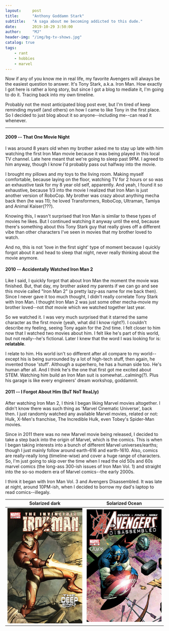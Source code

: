 ```yaml
---
layout:     post
title:      "Anthony Goddamn Stark"
subtitle:   "A saga about me becoming addicted to this dude."
date:       2019-10-29 3:50:00
author:     "MJ"
header-img: "/img/bg-tv-shows.jpg"
catalog: true
tags:
    - rant
    - hobbies
    - marvel
---
```

Now if any of you know me in real life, my favorite Avengers will always be the easiest question to answer. It's Tony Stark, a.k.a. Iron Man. How exactly I got here is rather a long story, but since I got a blog to mediate it, I'm going to do it. Tracing back into my own timeline. 

Probably not the most anticipated blog post ever, but I'm tired of keep reminding myself (and others) on how I came to like Tony in the first place. So I decided to just blog about it so anyone--including me--can read it whenever.

---

#### 2009 -- That One Movie Night
I was around 8 years old when my brother asked me to stay up late with him watching the first Iron Man movie because it was being played in this local TV channel. Late here meant that we're going to sleep past 9PM. I agreed to him anyway, though I know I'd probably pass out halfway into the movie.

I brought my pillows and my toys to the living room. Making myself comfortable, because laying on the floor, watching TV for 2 hours or so was an exhaustive task for my 8 year old self, apparently. And yeah, I found it so exhaustive, because 1/3 into the movie I realized that Iron Man is just another version of RoboCop. My brother was crazy about anything mecha back then (he was 11); he loved Transformers, RoboCop, Ultraman, Tamiya and Animal Kaiser(???). 

Knowing this, I wasn't surprised that Iron Man is similar to these types of movies he likes. But I continued watching it anyway until the end, because there's something about this Tony Stark guy that really gives off a different vibe than other characters I've seen in movies that my brother loved to watch.

And no, this is not 'love in the first sight' type of moment because I quickly forgot about it and head to sleep that night, never really thinking about the movie anymore.

#### 2010 -- Accidentally Watched Iron Man 2
Like I said, I quickly forgot that about Iron Man the moment the movie was finished. But, that day, my brother asked my parents if we can go and see this movie called "Iron Man 2" (a pretty lazy-ass name for me back then). Since I never gave it too much thought, I didn't really correlate Tony Stark with Iron Man. I thought Iron Man 2 was just some other mecha-movie my brother loved--not *that* movie which we watched together last year.

So we watched it. I was very much surprised that it starred the same character as the first movie (yeah, what did I know right?). I couldn't describe my feeling, seeing Tony again for the 2nd time. I felt closer to him now that I watched two movies about him. I felt like he's part of this world, but not really--he's fictional. Later I knew that the word I was looking for is: **relatable**. 

I relate to him. His world isn't so different after all compare to my world--except his is being surrounded by a lot of high-tech stuff, then again, he invented those 'stuff'. Although a superhero, he has a human side too. He's human after all. And I think he's the one that first got me excited about STEM. Watching him build an Iron Man suit is somewhat...calming(?). Plus his garage is like every engineers' dream workshop, goddamnit.

#### 2011 -- I Forgot About Him (BuT NoT ReaLly)
After watching Iron Man 2, I think I began liking Marvel movies altogether. I didn't know there was such thing as 'Marvel Cinematic Universe', back then. I just randomly watched any available Marvel movies, related or not: Hulk, X-Men's franchise, The Incredible Hulk, even Tobey's Spider-Man movies. 

Since in 2011 there was no new Marvel movie being released, I decided to take a step back into the origin of Marvel, which is the comics. This is when I began taking interests into a bunch of different Marvel universes/earths; though I just mainly follow around earth-616 and earth-1610. Also, comics are really-really long (timeline-wise) and cover a huge range of characters. So, I'm just going to skip over the time when I read the old 50s and 60s marvel comics (the long-ass 300-ish issues of Iron Man Vol. 1) and straight into the so-so modern era of Marvel comics--the early 2000s.

I think it began with Iron Man Vol. 3 and Avengers Disassembled. It was late at night, around 10PM-ish, when I decided to borrow my dad's laptop to read comics--illegaly. 

Solarized dark             |  Solarized Ocean
:-------------------------:|:-------------------------:
![](/img/in-post/post-tony-stark/iron-man-vol-3.jpg)  |  ![](/img/in-post/post-tony-stark/avengers-disassembled.jpg)
